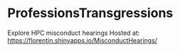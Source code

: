 # ProfessionsTransgressions
Explore HPC misconduct hearings
Hosted at: https://florentin.shinyapps.io/MisconductHearings/
